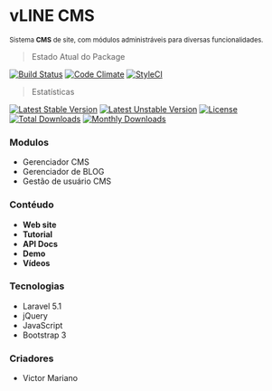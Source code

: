 # vLINE CMS
<small> Sistema <strong>CMS</strong> de site, com módulos administráveis para diversas funcionalidades.</small>
 
 > Estado Atual do Package

[![Build Status](https://travis-ci.org/artesaos/defender.svg?branch=develop)](https://github.com/VictorOverX/vLine-CMS)
[![Code Climate](https://codeclimate.com/github/artesaos/defender/badges/gpa.svg)](https://github.com/VictorOverX/vLine-CMS)
[![StyleCI](https://styleci.io/repos/31179362/shield)](https://styleci.io/repos/31179362)

> Estatísticas

[![Latest Stable Version](https://poser.pugx.org/artesaos/defender/v/stable.svg)](https://github.com/VictorOverX/vLine-CMS)
[![Latest Unstable Version](https://poser.pugx.org/artesaos/defender/v/unstable.svg)](https://github.com/VictorOverX/vLine-CMS) [![License](https://poser.pugx.org/artesaos/defender/license.svg)](https://github.com/VictorOverX/vLine-CMS)
[![Total Downloads](https://poser.pugx.org/artesaos/defender/downloads.svg)](https://github.com/VictorOverX/vLine-CMS)
[![Monthly Downloads](https://poser.pugx.org/artesaos/defender/d/monthly.png)](https://github.com/VictorOverX/vLine-CMS)


<h3>Modulos</h3>
<ul>
 	<li>Gerenciador CMS</li>
 	<li>Gerenciador de BLOG</li>
	<li>Gestão de usuário CMS</li>
</ul>
 
<h3>Contéudo</h3>
<ul>
	<li><strong>Web site</strong><a href=""></a> </li>
	<li><strong>Tutorial</strong><a href=""></a> </li>
	<li><strong>API Docs</strong><a href=""></a> </li>
	<li><strong>Demo</strong><a href=""></a> </li>
	<li><strong>Vídeos</strong><a href=""></a> </li>
</ul>

<h3>Tecnologias</h3>
<ul>
	<li>Laravel 5.1</li>
	<li>jQuery</li>
	<li>JavaScript</li>
	<li>Bootstrap 3</li>
</ul>
 
<h3>Criadores</h3>
<ul>
	<li>Victor Mariano</li>
</ul>
